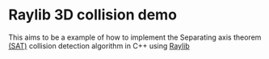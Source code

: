 # Raylib 3D collision demo

This aims to be a example of how to implement the Separating axis theorem [(SAT)](https://en.wikipedia.org/wiki/Hyperplane_separation_theorem) collision detection algorithm in C++ using [Raylib](https://github.com/raysan5/raylib)

